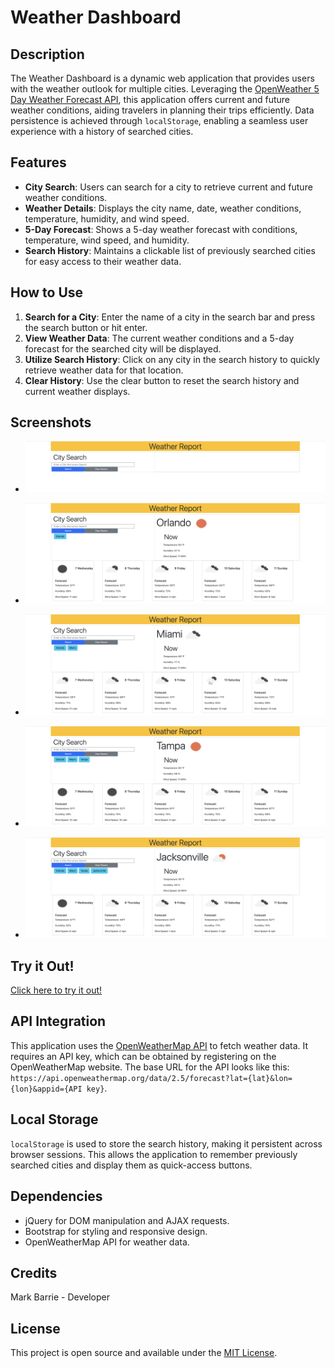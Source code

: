 # Weather Dashboard

## Description

The Weather Dashboard is a dynamic web application that provides users with the weather outlook for multiple cities. Leveraging the [OpenWeather 5 Day Weather Forecast API](https://openweathermap.org/forecast5), this application offers current and future weather conditions, aiding travelers in planning their trips efficiently. Data persistence is achieved through `localStorage`, enabling a seamless user experience with a history of searched cities.

## Features

- **City Search**: Users can search for a city to retrieve current and future weather conditions.
- **Weather Details**: Displays the city name, date, weather conditions, temperature, humidity, and wind speed.
- **5-Day Forecast**: Shows a 5-day weather forecast with conditions, temperature, wind speed, and humidity.
- **Search History**: Maintains a clickable list of previously searched cities for easy access to their weather data.

## How to Use

1. **Search for a City**: Enter the name of a city in the search bar and press the search button or hit enter.
2. **View Weather Data**: The current weather conditions and a 5-day forecast for the searched city will be displayed.
3. **Utilize Search History**: Click on any city in the search history to quickly retrieve weather data for that location.
4. **Clear History**: Use the clear button to reset the search history and current weather displays.

## Screenshots

- ![Screenshot 1](./assets/readme_screenshots/screenshot_1a.png)

- ![Screenshot 2](./assets/readme_screenshots/screenshot_2a.png)

- ![Screenshot 3](./assets/readme_screenshots/screenshot_3a.png)

- ![Screenshot 4](./assets/readme_screenshots/screenshot_4a.png)

- ![Screenshot 5](./assets/readme_screenshots/screenshot_5a.png)

## Try it Out!
[Click here to try it out!](https://mbarrie1979.github.io/Weather_Planner/)


## API Integration

This application uses the [OpenWeatherMap API](https://openweathermap.org/api) to fetch weather data. It requires an API key, which can be obtained by registering on the OpenWeatherMap website. The base URL for the API looks like this: `https://api.openweathermap.org/data/2.5/forecast?lat={lat}&lon={lon}&appid={API key}`.


## Local Storage

`localStorage` is used to store the search history, making it persistent across browser sessions. This allows the application to remember previously searched cities and display them as quick-access buttons.


## Dependencies

- jQuery for DOM manipulation and AJAX requests.
- Bootstrap for styling and responsive design.
- OpenWeatherMap API for weather data.

## Credits

Mark Barrie - Developer

## License

This project is open source and available under the [MIT License](LICENSE).
